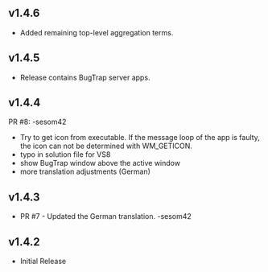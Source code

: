 ## v1.4.6
* Added remaining top-level aggregation terms.

## v1.4.5
* Release contains BugTrap server apps.

## v1.4.4
PR #8: -sesom42
* Try to get icon from executable. If the message loop of the app is faulty, the icon can not be determined with WM_GETICON.
* typo in solution file for VS8
* show BugTrap window above the active window
* more translation adjustments (German)

## v1.4.3
* PR #7 - Updated the German translation. -sesom42

## v1.4.2
* Initial Release
